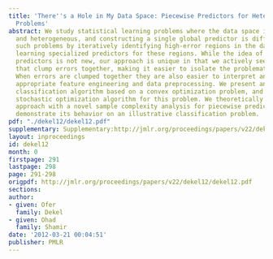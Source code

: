 ```yaml
---
title: 'There''s a Hole in My Data Space: Piecewise Predictors for Heterogeneous Learning
  Problems'
abstract: We study statistical learning problems where the data space is multimodal
  and heterogeneous, and constructing a single global predictor is difficult. We address
  such problems by iteratively identifying high-error regions in the data space and
  learning specialized predictors for these regions. While the idea of composing localized
  predictors is not new, our approach is unique in that we actively seek out predictors
  that clump errors together, making it easier to isolate the problematic regions.
  When errors are clumped together they are also easier to interpret and resolve through
  appropriate feature engineering and data preprocessing. We present an error-clumping
  classification algorithm based on a convex optimization problem, and an efficient
  stochastic optimization algorithm for this problem. We theoretically motivate our
  approach with a novel sample complexity analysis for piecewise predictors, and empirically
  demonstrate its behavior on an illustrative classification problem.
pdf: "./dekel12/dekel12.pdf"
supplementary: Supplementary:http://jmlr.org/proceedings/papers/v22/dekel12/dekel12Supple.pdf
layout: inproceedings
id: dekel12
month: 0
firstpage: 291
lastpage: 298
page: 291-298
origpdf: http://jmlr.org/proceedings/papers/v22/dekel12/dekel12.pdf
sections: 
author:
- given: Ofer
  family: Dekel
- given: Ohad
  family: Shamir
date: '2012-03-21 00:04:51'
publisher: PMLR
---
```

